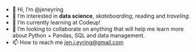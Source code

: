 - 👋 Hi, I’m @jeneyring
- 👀 I’m interested in **data science**, _skateboarding_, reading and _traveling_. 
- 🌱 I’m currently learning at Codeup!
- 💞️ I’m looking to collaborate on anything that will help me learn more about Python + Pandas, SQL and data management. 
- 📫 How to reach me jen.j.eyring@gmail.com

<!---
jeneyring/jeneyring is a ✨ special ✨ repository because its `README.md` (this file) appears on your GitHub profile.
You can click the Preview link to take a look at your changes.
--->
